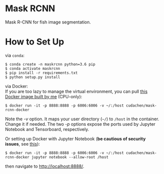 # Mask RCNN
Mask R-CNN for fish image segmentation.

# How to Set Up
via `conda`:
```
$ conda create -n maskrcnn python=3.6 pip
$ conda activate maskrcnn
$ pip install -r requirements.txt
$ python setup.py install
```
via Docker: <br>
If you are too lazy to manage the virtual environment, you can
pull [this Docker image built by me](https://github.com/Cuda-Chen/mask-rcnn-docker) (CPU-only):
```
$ docker run -it -p 8888:8888 -p 6006:6006 -v ~/:/host cudachen/mask-rcnn-docker
```
Note the *-v* option. It maps your user directory (`~/`) to `/host` in the container. 
Change it if needed. The two *-p* options expose the ports used by Jupyter Notebook and Tensorboard, respectively.

Or setting up Docker with Jupyter Notebook (**be cautious of security issues**, see [this](https://github.com/waleedka/modern-deep-learning-docker#running-jupyter-notebook)):
```
$ docker run -it -p 8888:8888 -p 6006:6006 -v ~/:/host cudachen/mask-rcnn-docker jupyter notebook --allow-root /host
```
then navigate to [http://localhost:8888/](http://localhost:8888/).
